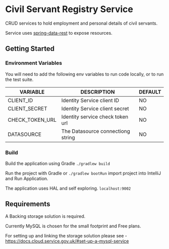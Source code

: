 # Civil Servant Registry Service

CRUD services to hold employment and personal details of civil servants.

Service uses [spring-data-rest](https://projects.spring.io/spring-data-rest/) to expose resources.

## Getting Started
### Environment Variables
You will need to add the following env variables to run code locally, or to run the test suite.

| VARIABLE | DESCRIPTION | DEFAULT |
|--|--|--|
|CLIENT_ID | Identity Service client ID |NO|
|CLIENT_SECRET|Identity Service client secret|NO|
|CHECK_TOKEN_URL|Identity service check token url|NO|
|DATASOURCE|The Datasource connectiong string|NO|

### Build
Build the application using Gradle ```./gradlew build```  

Run the project with Gradle or ```./gradlew bootRun``` import project into IntelliJ and Run Application.  

The application uses HAL and self exploring.
`localhost:9002`  


## Requirements

A Backing storage solution is required. 

Currently MySQL is chosen for the small footprint and Free plans. 

For setting up and linking the storage solution please see - https://docs.cloud.service.gov.uk/#set-up-a-mysql-service